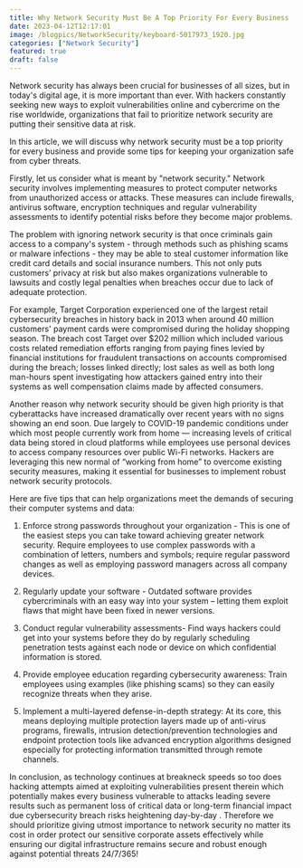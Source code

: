 ```yaml
---
title: Why Network Security Must Be A Top Priority For Every Business
date: 2023-04-12T12:17:01
image: /blogpics/NetworkSecurity/keyboard-5017973_1920.jpg
categories: ["Network Security"]
featured: true
draft: false
---
```

Network security has always been crucial for businesses of all sizes, but in today's digital age, it is more important than ever. With hackers constantly seeking new ways to exploit vulnerabilities online and cybercrime on the rise worldwide, organizations that fail to prioritize network security are putting their sensitive data at risk.

In this article, we will discuss why network security must be a top priority for every business and provide some tips for keeping your organization safe from cyber threats.

Firstly, let us consider what is meant by "network security." Network security involves implementing measures to protect computer networks from unauthorized access or attacks. These measures can include firewalls, antivirus software, encryption techniques and regular vulnerability assessments to identify potential risks before they become major problems.

The problem with ignoring network security is that once criminals gain access to a company's system - through methods such as phishing scams or malware infections - they may be able to steal customer information like credit card details and social insurance numbers. This not only puts customers’ privacy at risk but also makes organizations vulnerable to lawsuits and costly legal penalties when breaches occur due to lack of adequate protection.

For example, Target Corporation experienced one of the largest retail cybersecurity breaches in history back in 2013 when around 40 million customers' payment cards were compromised during the holiday shopping season. The breach cost Target over $202 million which included various costs related remediation efforts ranging from paying fines levied by financial institutions for fraudulent transactions on accounts compromised during the breach; losses linked directly; lost sales as well as both long man-hours spent investigating how attackers gained entry into their systems as well compensation claims made by affected consumers.

Another reason why network security should be given high priority is that cyberattacks have increased dramatically over recent years with no signs showing an end soon. Due largely to COVID-19 pandemic conditions under which most people currently work from home — increasing levels of critical data being stored in cloud platforms while employees use personal devices to access company resources over public Wi-Fi networks. Hackers are leveraging this new normal of “working from home” to overcome existing security measures, making it essential for businesses to implement robust network security protocols.

Here are five tips that can help organizations meet the demands of securing their computer systems and data:

1. Enforce strong passwords throughout your organization - This is one of the easiest steps you can take toward achieving greater network security. Require employees to use complex passwords with a combination of letters, numbers and symbols; require regular password changes as well as employing password managers across all company devices.

2. Regularly update your software - Outdated software provides cybercriminals with an easy way into your system – letting them exploit flaws that might have been fixed in newer versions.

3. Conduct regular vulnerability assessments- Find ways hackers could get into your systems before they do by regularly scheduling penetration tests against each node or device on which confidential information is stored.

4. Provide employee education regarding cybersecurity awareness: Train employees using examples (like phishing scams) so they can easily recognize threats when they arise.

5. Implement a multi-layered defense-in-depth strategy: At its core, this means deploying multiple protection layers made up of anti-virus programs, firewalls, intrusion detection/prevention technologies and endpoint protection tools like advanced encryption algorithms designed especially for protecting information transmitted through remote channels.


In conclusion, as technology continues at breakneck speeds so too does hacking attempts aimed at exploiting vulnerabilities present therein which potentially makes every business vulnerable to attacks leading severe results such as permanent loss of critical data or long-term financial impact due cybersecurity breach risks heightening day-by-day . Therefore we should prioritize giving utmost importance to network security no matter its cost in order protect our sensitive corporate assets effectively while ensuring our digital infrastructure remains secure and robust enough against potential threats 24/7/365!